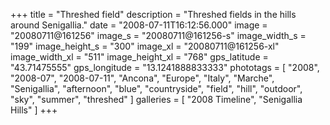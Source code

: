 +++
title = "Threshed field"
description = "Threshed fields in the hills around Senigallia."
date = "2008-07-11T16:12:56.000"
image = "20080711@161256"
image_s = "20080711@161256-s"
image_width_s = "199"
image_height_s = "300"
image_xl = "20080711@161256-xl"
image_width_xl = "511"
image_height_xl = "768"
gps_latitude = "43.71475555"
gps_longitude = "13.1241888833333"
phototags = [ "2008", "2008-07", "2008-07-11", "Ancona", "Europe", "Italy", "Marche", "Senigallia", "afternoon", "blue", "countryside", "field", "hill", "outdoor", "sky", "summer", "threshed" ]
galleries = [ "2008 Timeline", "Senigallia Hills" ]
+++
